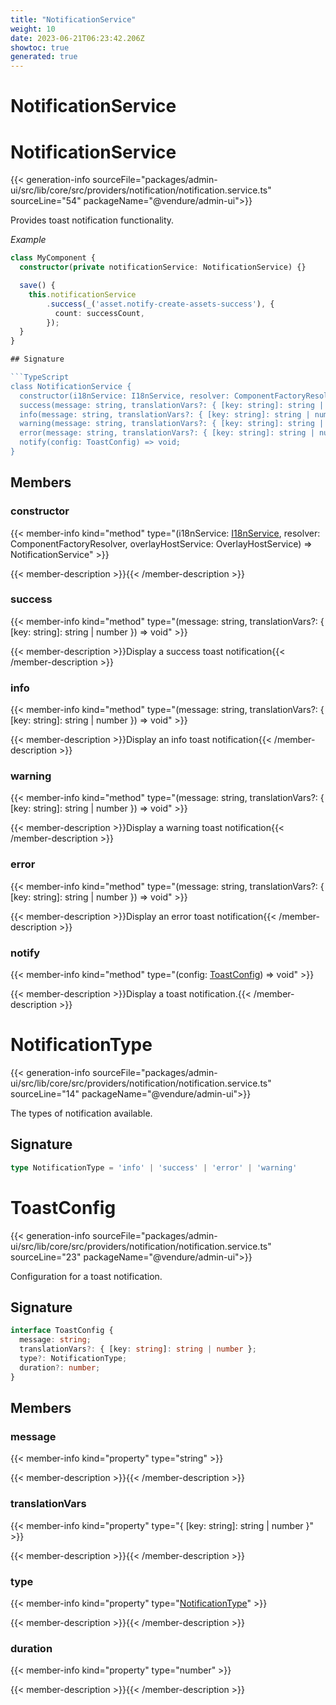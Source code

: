 ```yaml
---
title: "NotificationService"
weight: 10
date: 2023-06-21T06:23:42.206Z
showtoc: true
generated: true
---
```

<!-- This file was generated from the Vendure source. Do not modify. Instead, re-run the "docs:build" script -->

# NotificationService
<div class="symbol">


# NotificationService

{{< generation-info sourceFile="packages/admin-ui/src/lib/core/src/providers/notification/notification.service.ts" sourceLine="54" packageName="@vendure/admin-ui">}}

Provides toast notification functionality.

*Example*

```TypeScript
class MyComponent {
  constructor(private notificationService: NotificationService) {}

  save() {
    this.notificationService
        .success(_('asset.notify-create-assets-success'), {
          count: successCount,
        });
  }
}

## Signature

```TypeScript
class NotificationService {
  constructor(i18nService: I18nService, resolver: ComponentFactoryResolver, overlayHostService: OverlayHostService)
  success(message: string, translationVars?: { [key: string]: string | number }) => void;
  info(message: string, translationVars?: { [key: string]: string | number }) => void;
  warning(message: string, translationVars?: { [key: string]: string | number }) => void;
  error(message: string, translationVars?: { [key: string]: string | number }) => void;
  notify(config: ToastConfig) => void;
}
```
## Members

### constructor

{{< member-info kind="method" type="(i18nService: <a href='/typescript-api/common/i18n-service#i18nservice'>I18nService</a>, resolver: ComponentFactoryResolver, overlayHostService: OverlayHostService) => NotificationService"  >}}

{{< member-description >}}{{< /member-description >}}

### success

{{< member-info kind="method" type="(message: string, translationVars?: { [key: string]: string | number }) => void"  >}}

{{< member-description >}}Display a success toast notification{{< /member-description >}}

### info

{{< member-info kind="method" type="(message: string, translationVars?: { [key: string]: string | number }) => void"  >}}

{{< member-description >}}Display an info toast notification{{< /member-description >}}

### warning

{{< member-info kind="method" type="(message: string, translationVars?: { [key: string]: string | number }) => void"  >}}

{{< member-description >}}Display a warning toast notification{{< /member-description >}}

### error

{{< member-info kind="method" type="(message: string, translationVars?: { [key: string]: string | number }) => void"  >}}

{{< member-description >}}Display an error toast notification{{< /member-description >}}

### notify

{{< member-info kind="method" type="(config: <a href='/admin-ui-api/providers/notification-service#toastconfig'>ToastConfig</a>) => void"  >}}

{{< member-description >}}Display a toast notification.{{< /member-description >}}


</div>
<div class="symbol">


# NotificationType

{{< generation-info sourceFile="packages/admin-ui/src/lib/core/src/providers/notification/notification.service.ts" sourceLine="14" packageName="@vendure/admin-ui">}}

The types of notification available.

## Signature

```TypeScript
type NotificationType = 'info' | 'success' | 'error' | 'warning'
```
</div>
<div class="symbol">


# ToastConfig

{{< generation-info sourceFile="packages/admin-ui/src/lib/core/src/providers/notification/notification.service.ts" sourceLine="23" packageName="@vendure/admin-ui">}}

Configuration for a toast notification.

## Signature

```TypeScript
interface ToastConfig {
  message: string;
  translationVars?: { [key: string]: string | number };
  type?: NotificationType;
  duration?: number;
}
```
## Members

### message

{{< member-info kind="property" type="string"  >}}

{{< member-description >}}{{< /member-description >}}

### translationVars

{{< member-info kind="property" type="{ [key: string]: string | number }"  >}}

{{< member-description >}}{{< /member-description >}}

### type

{{< member-info kind="property" type="<a href='/admin-ui-api/providers/notification-service#notificationtype'>NotificationType</a>"  >}}

{{< member-description >}}{{< /member-description >}}

### duration

{{< member-info kind="property" type="number"  >}}

{{< member-description >}}{{< /member-description >}}


</div>
